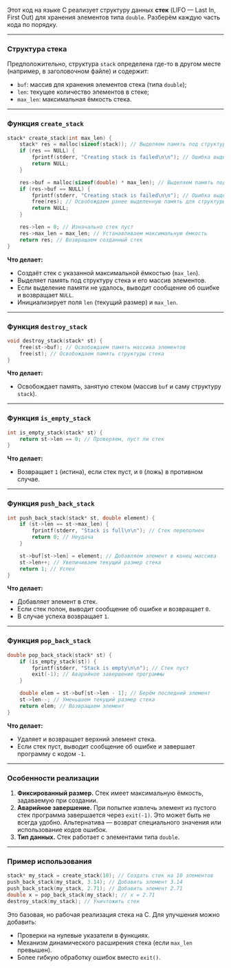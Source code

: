 Этот код на языке C реализует структуру данных **стек** (LIFO — Last In, First Out) для хранения элементов типа `double`. Разберём каждую часть кода по порядку.

---

### Структура стека
Предположительно, структура `stack` определена где-то в другом месте (например, в заголовочном файле) и содержит:
- `buf`: массив для хранения элементов стека (типа `double`);
- `len`: текущее количество элементов в стеке;
- `max_len`: максимальная ёмкость стека.

---

### Функция `create_stack`
```c
stack* create_stack(int max_len) {
    stack* res = malloc(sizeof(stack)); // Выделяем память под структуру стека
    if (res == NULL) {
        fprintf(stderr, "Creating stack is failed\n\n"); // Ошибка выделения памяти
        return NULL;
    }

    res->buf = malloc(sizeof(double) * max_len); // Выделяем память под элементы
    if (res->buf == NULL) {
        fprintf(stderr, "Creating stack is failed\n\n"); // Ошибка выделения памяти
        free(res); // Освобождаем ранее выделенную память для структуры
        return NULL;
    }

    res->len = 0; // Изначально стек пуст
    res->max_len = max_len; // Устанавливаем максимальную ёмкость
    return res; // Возвращаем созданный стек
}
```
**Что делает:**
- Создаёт стек с указанной максимальной ёмкостью (`max_len`).
- Выделяет память под структуру стека и его массив элементов.
- Если выделение памяти не удалось, выводит сообщение об ошибке и возвращает `NULL`.
- Инициализирует поля `len` (текущий размер) и `max_len`.

---

### Функция `destroy_stack`
```c
void destroy_stack(stack* st) {
    free(st->buf); // Освобождаем память массива элементов
    free(st); // Освобождаем память структуры стека
}
```
**Что делает:**
- Освобождает память, занятую стеком (массив `buf` и саму структуру `stack`).

---

### Функция `is_empty_stack`
```c
int is_empty_stack(stack* st) {
    return st->len == 0; // Проверяем, пуст ли стек
}
```
**Что делает:**
- Возвращает `1` (истина), если стек пуст, и `0` (ложь) в противном случае.

---

### Функция `push_back_stack`
```c
int push_back_stack(stack* st, double element) {
    if (st->len == st->max_len) {
        fprintf(stderr, "Stack is full\n\n"); // Стек переполнен
        return 0; // Неудача
    }

    st->buf[st->len] = element; // Добавляем элемент в конец массива
    st->len++; // Увеличиваем текущий размер стека
    return 1; // Успех
}
```
**Что делает:**
- Добавляет элемент в стек.
- Если стек полон, выводит сообщение об ошибке и возвращает `0`.
- В случае успеха возвращает `1`.

---

### Функция `pop_back_stack`
```c
double pop_back_stack(stack* st) {
    if (is_empty_stack(st)) {
        fprintf(stderr, "Stack is empty\n\n"); // Стек пуст
        exit(-1); // Аварийное завершение программы
    }

    double elem = st->buf[st->len - 1]; // Берём последний элемент
    st->len--; // Уменьшаем текущий размер стека
    return elem; // Возвращаем элемент
}
```
**Что делает:**
- Удаляет и возвращает верхний элемент стека.
- Если стек пуст, выводит сообщение об ошибке и завершает программу с кодом `-1`.

---

### Особенности реализации
1. **Фиксированный размер.** Стек имеет максимальную ёмкость, задаваемую при создании.
2. **Аварийное завершение.** При попытке извлечь элемент из пустого стек программа завершается через `exit(-1)`. Это может быть не всегда удобно. Альтернатива — возврат специального значения или использование кодов ошибок.
3. **Тип данных.** Стек работает с элементами типа `double`.

---

### Пример использования
```c
stack* my_stack = create_stack(10); // Создать стек на 10 элементов
push_back_stack(my_stack, 3.14); // Добавить элемент 3.14
push_back_stack(my_stack, 2.71); // Добавить элемент 2.71
double x = pop_back_stack(my_stack); // x = 2.71
destroy_stack(my_stack); // Уничтожить стек
```

Это базовая, но рабочая реализация стека на C. Для улучшения можно добавить:
- Проверки на нулевые указатели в функциях.
- Механизм динамического расширения стека (если `max_len` превышен).
- Более гибкую обработку ошибок вместо `exit()`.